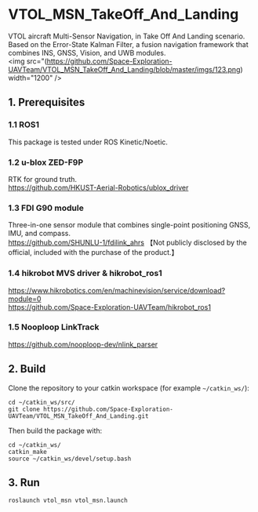 # VTOL_MSN_TakeOff_And_Landing

VTOL aircraft Multi-Sensor Navigation, in Take Off And Landing scenario.
Based on the Error-State Kalman Filter, a fusion navigation framework that combines INS, GNSS, Vision, and UWB modules.  
 <img src="(https://github.com/Space-Exploration-UAVTeam/VTOL_MSN_TakeOff_And_Landing/blob/master/imgs/123.png)  width="1200" />  

## 1. Prerequisites
### 1.1 ROS1
This package is tested under ROS Kinetic/Noetic.  

### 1.2 u-blox ZED-F9P
RTK for ground truth.  
https://github.com/HKUST-Aerial-Robotics/ublox_driver

### 1.3 FDI G90 module
Three-in-one sensor module that combines single-point positioning GNSS, IMU, and compass.  
https://github.com/SHUNLU-1/fdilink_ahrs 【Not publicly disclosed by the official, included with the purchase of the product.】

### 1.4 hikrobot MVS driver & hikrobot_ros1
https://www.hikrobotics.com/en/machinevision/service/download?module=0  
https://github.com/Space-Exploration-UAVTeam/hikrobot_ros1  

### 1.5 Nooploop LinkTrack
https://github.com/nooploop-dev/nlink_parser

## 2. Build 
Clone the repository to your catkin workspace (for example `~/catkin_ws/`):
```
cd ~/catkin_ws/src/
git clone https://github.com/Space-Exploration-UAVTeam/VTOL_MSN_TakeOff_And_Landing.git
```
Then build the package with:
```
cd ~/catkin_ws/
catkin_make
source ~/catkin_ws/devel/setup.bash
```

## 3. Run
```
roslaunch vtol_msn vtol_msn.launch
```
